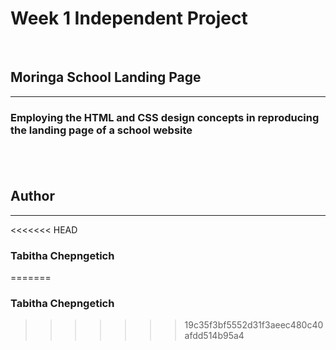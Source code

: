 # Week 1 Independent Project 
&nbsp;
##  Moringa School Landing Page
---

### Employing the HTML and CSS design concepts in reproducing the landing page of a school website
&nbsp;
&nbsp;
---

## Author
---

<<<<<<< HEAD
### Tabitha Chepngetich
=======
### Tabitha Chepngetich

>>>>>>> 19c35f3bf5552d31f3aeec480c40afdd514b95a4
